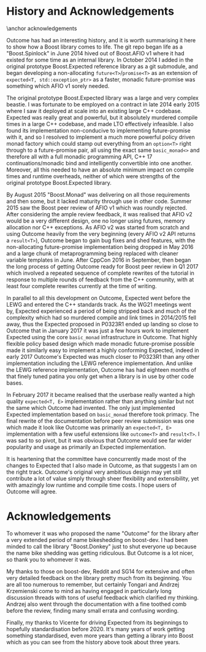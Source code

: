 # History and Acknowledgements
\anchor acknowledgements

Outcome has had an interesting history, and it is worth summarising it here to show how a
Boost library comes to life. The git repo
began life as a "Boost.Spinlock" in June 2014 hived out of Boost.AFIO v1 where it had existed
for some time as an internal library. In October 2014 I added in the original prototype
Boost.Expected reference library as a git submodule, and began developing a non-allocating
`future<T>`/`promise<T>` as an extension of `expected<T, std::exception_ptr>` as a faster,
monadic future-promise was something which AFIO v1 sorely needed.

The original prototype Boost.Expected library was a large and very complex beastie.
I was fortunate to be employed on a contract in late 2014 early 2015 where I saw it deployed at
scale into an existing large C++ codebase. Expected was really great and powerful, but it absolutely
murdered compile times in a large C++ codebase, and made LTO effectively infeasible.
I also found its implementation non-conducive to implementing
future-promise with it, and so I resolved to implement a much more powerful policy driven
monad factory which could stamp out everything from an `option<T>` right through to a
future-promise pair, all using the exact same `basic_monad<>` and therefore all with a full
monadic programming API, C++ 17 continuations/monadic bind and intelligently convertible into one another.
Moreover, all this needed to have an absolute minimum impact on compile times and runtime
overheads, neither of which were strengths of the original prototype Boost.Expected library.

By August 2015 "Boost.Monad" was delivering on all those requirements and then some, but it lacked
maturity through use in other code. Summer 2015 saw the Boost peer review of AFIO v1 which
was roundly rejected. After considering the ample review feedback, it was realised that
AFIO v2 would be a very different design, one no longer using futures, memory allocation
nor C++ exceptions. As AFIO v2 was started from scratch and using Outcome heavily from the
very beginning (every AFIO v2 API returns a `result<T>`), Outcome began to gain bug fixes and
shed features, with the non-allocating future-promise implementation being dropped in May
2016 and a large chunk of metaprogramming being replaced with cleaner variable templates
in June. After CppCon 2016 in September, then began the long process of getting Outcome
ready for Boost peer review in Q1 2017 which involved a repeated sequence of complete rewrites
of the tutorial in response to multiple rounds of feedback from the C++ community, with
at least four complete rewrites currently at the time of writing.

In parallel to all this development on Outcome, Expected went before the LEWG and entered
the C++ standards track. As the WG21 meetings went by, Expected experienced a period
of being stripped back and much of the complexity which had so murdered compile and
link times in 2014/2015 fell away, thus the Expected proposed in P0323R1 ended up landing
so close to Outcome that in January 2017 it was just a few hours work to implement
Expected using the core `basic_monad` infrastructure in Outcome. That highly flexible
policy based design which made monadic future-promise possible made it similarly easy
to implement a highly conforming Expected, indeed in early 2017 Outcome's Expected was much
closer to P0323R1 than any other implementation including the LEWG reference implementation.
And unlike the LEWG reference implementation, Outcome has had eighteen months of that
finely tuned patina you only get when a library is in use by other code bases.

In February 2017 it became realised that the userbase really wanted a high quality `expected<T, E>`
implementation rather than anything similar but not the same which Outcome had invented.
The only just implemented Expected implementation based on `basic_monad` therefore took
primacy. The final rewrite of the documentation before peer review submission was one
which made it look like Outcome was primarily an `expected<T, E>` implementation with a
few useful extensions like `outcome<T>` and `result<T>`. I was sad to so pivot, but it
was obvious that Outcome would see far wider popularity and usage as primarily an Expected
implementation.

It is heartening that the committee have concurrently made most of the changes to
Expected that I also made in Outcome, as that suggests I am on the right track. Outcome's
original very ambitious design may yet still contribute a lot of value simply through
sheer flexibility and extensibility, yet with amazingly low runtime and compile time costs.
I hope users of Outcome will agree.

# Acknowledgements

To whomever it was who proposed the name "Outcome" for the library after a very extended
period of name bikeshedding on boost-dev. I had been minded to call the library "Boost.Donkey"
just to shut everyone up because the name bike shedding was getting ridiculous. But
Outcome is a lot nicer, so thank you to whomever it was.

My thanks to those on boost-dev, Reddit and SG14 for extensive and often very detailed
feedback on the library pretty much from its beginning. You are all too numerous to
remember, but certainly Tongari and Andrzej Krzemienski come to mind as having engaged
in particularly long discussion threads with tons of useful feedback which clarified my
thinking. Andrzej also went through the documentation with a fine toothed comb before the
review, finding many small errata and confusing wording.

Finally, my thanks to Vicente for driving Expected from its beginnings to hopefully
standardisation before 2020. It's many years of work getting something standardised, even
more years than getting a library into Boost which as you can see from the history above
took about three years.
